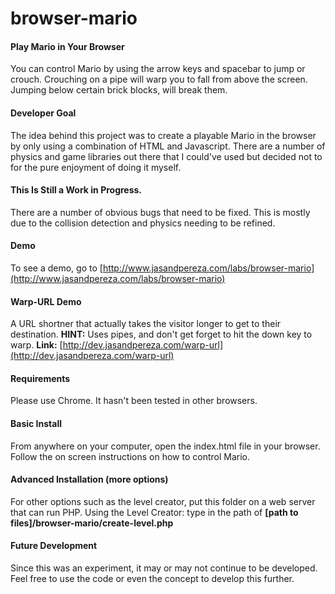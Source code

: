browser-mario
=============

#### Play Mario in Your Browser
You can control Mario by using the arrow keys and spacebar to jump or crouch. Crouching on a pipe will warp you to fall from above the screen. Jumping below certain brick blocks, will break them. 

#### Developer Goal
The idea behind this project was to create a playable Mario in the browser by only using a combination of HTML and Javascript. There are a number of physics and game libraries out there that I could've used but decided not to for the pure enjoyment of doing it myself.

#### This Is Still a Work in Progress.
There are a number of obvious bugs that need to be fixed. This is mostly due to the collision detection and physics needing to be refined.

#### Demo
To see a demo, go to [http://www.jasandpereza.com/labs/browser-mario](http://www.jasandpereza.com/labs/browser-mario)

#### Warp-URL Demo
A URL shortner that actually takes the visitor longer to get to their destination. 
**HINT:** Uses pipes, and don't get forget to hit the down key to warp.
**Link:** [http://dev.jasandpereza.com/warp-url](http://dev.jasandpereza.com/warp-url)

#### Requirements
Please use Chrome. It hasn't been tested in other browsers.

#### Basic Install
From anywhere on your computer, open the index.html file in your browser. Follow the on screen instructions on how to control Mario.

#### Advanced Installation (more options)
For other options such as the level creator, put this folder on a web server that can run PHP.
  Using the Level Creator: type in the path of **[path to files]/browser-mario/create-level.php**
  
#### Future Development
 Since this was an experiment, it may or may not continue to be developed. Feel free to use the code or even the concept to develop this further.

